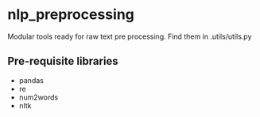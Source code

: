 # nlp_preprocessing
Modular tools ready for raw text pre processing.
Find them in .utils/utils.py

## Pre-requisite libraries

- pandas
- re
- num2words
- nltk
